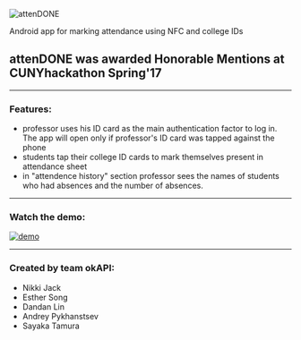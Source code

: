 
![attenDONE][logo]

[logo]: https://github.com/Nukki/attenDONE/raw/master/app/src/main/res/drawable/name3.png "App name"
Android app for marking attendance using NFC and college IDs

## attenDONE was awarded Honorable Mentions at CUNYhackathon Spring'17
***
### Features:
* professor uses his ID card as the main authentication factor to log in. The app will open only if professor's ID card was tapped against the phone
* students tap their college ID cards to mark themselves present in attendance sheet
* in "attendence history" section professor sees the names of students who had absences and the number of absences. 
***

### Watch the demo:

[![demo](http://img.youtube.com/vi/ULR1QrEeLk8/0.jpg)](http://www.youtube.com/watch?v=ULR1QrEeLk8)


***
### Created by team okAPI:
* Nikki Jack
* Esther Song
* Dandan Lin
* Andrey Pykhanstsev
* Sayaka Tamura
